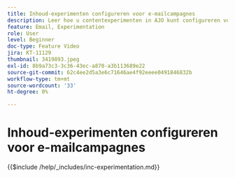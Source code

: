```yaml
---
title: Inhoud-experimenten configureren voor e-mailcampagnes
description: Leer hoe u contentexperimenten in AJO kunt configureren voor een A/B-test en e-mailinhoud kunt verkennen. Dit is de beste manier om uw zakelijke doelstellingen te bepalen.
feature: Email, Experimentation
role: User
level: Beginner
doc-type: Feature Video
jira: KT-11129
thumbnail: 3419893.jpeg
exl-id: 8b9a73c3-3c36-43ec-a870-a3b113689e22
source-git-commit: 62c4ee2d5a3e6c71646ae4f92eeee0491846832b
workflow-type: tm+mt
source-wordcount: '33'
ht-degree: 0%

---
```


# Inhoud-experimenten configureren voor e-mailcampagnes

{{$include /help/_includes/inc-experimentation.md}}
